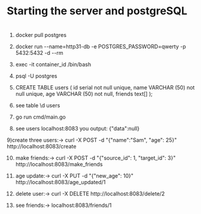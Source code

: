 # Starting the server and postgreSQL

#
1) docker pull postgres
2) docker run --name=http31-db -e POSTGRES_PASSWORD=qwerty -p 5432:5432 -d --rm

3) exec -it container_id /bin/bash
4) psql -U postgres

5) CREATE TABLE users (
id serial not null unique,
name VARCHAR (50) not null unique,
age VARCHAR (50) not null,
friends text[]
);

6) see table
   \d users

7) go run cmd/main.go

8) see users
   localhost:8083
   you output: {"data":null}

9)create three users:->
   curl -X POST -d "{\"name\":\"Sam\", \"age\": 25}" http://localhost:8083/create

10) make friends:->
    curl -X POST -d "{\"source_id\": 1, \"target_id\": 3}" http://localhost:8083/make_friends

11) age update:->
    curl -X PUT -d "{\"new_age\": 10}" http://localhost:8083/age_updated/1

12) delete user:->
    curl -X DELETE http://localhost:8083/delete/2
13) see friends:->
    localhost:8083/friends/1

